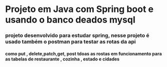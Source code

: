 <h1>Projeto em Java com  Spring boot e usando o  banco deados mysql</h1>
<h3>projeto desenvolvido para estudar spring, nesse projeto é usado também o postman para testar as rotas da api</h3>
<h4>como put , delete,patch,get, post tdoas as rostas em funcionamento para as tabelas de restaurante , cozinha , estado e cidades</h4>
